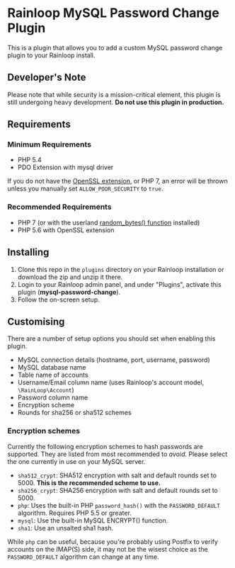# Rainloop MySQL Password Change Plugin

This is a plugin that allows you to add a custom MySQL password change plugin to your
Rainloop install.

## Developer's Note

Please note that while security is a mission-critical element, this plugin is still
undergoing heavy development. **Do not use this plugin in production.**

## Requirements

### Minimum Requirements

* PHP 5.4
* PDO Extension with mysql driver

If you do not have the [OpenSSL extension](https://secure.php.net/manual/en/book.openssl.php), or PHP 7,
an error will be thrown unless you manually set ``ALLOW_POOR_SECURITY`` to ``true``.

### Recommended Requirements

* PHP 7 (or with the userland [random_bytes() function](https://secure.php.net/manual/en/function.random-bytes.php) installed)
* PHP 5.6 with OpenSSL extension

## Installing

1. Clone this repo in the ``plugins`` directory on your Rainloop installation or download the zip and unzip it there.
2. Login to your Rainloop admin panel, and under "Plugins", activate this plugin (**mysql-password-change**).
3. Follow the on-screen setup.

## Customising

There are a number of setup options you should set when enabling this plugin.

* MySQL connection details (hostname, port, username, password)
* MySQL database name
* Table name of accounts
* Username/Email column name (uses Rainloop's account model, ``\RainLoop\Account``)
* Password column name
* Encryption scheme
* Rounds for sha256 or sha512 schemes

### Encryption schemes

Currently the following encryption schemes to hash passwords are supported. They are listed from most recommended to *avoid*.
Please select the one currently in use on your MySQL server.

* ``sha512_crypt``: SHA512 encryption with salt and default rounds set to 5000. **This is the recommended scheme to use.**
* ``sha256_crypt``: SHA256 encryption with salt and default rounds set to 5000.
* ``php``: Uses the built-in PHP ``password_hash()`` with the ``PASSWORD_DEFAULT`` algorithm. Requires PHP 5.5 or greater.
* ``mysql``: Use the built-in MySQL ENCRYPT() function.
* ``sha1``: Use an unsalted sha1 hash.

While ``php`` can be useful, because you're probably using Postfix to verify accounts on the IMAP(S) side, it may not be
the wisest choice as the ``PASSWORD_DEFAULT`` algorithm can change at any time.

